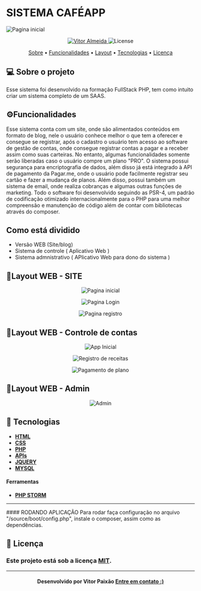 

<p align="center">
  <h1> SISTEMA CAFÉAPP  </h1>
   <img src="https://github.com/vitorpaixaoa/fsphp/blob/master/shared/git-images/home.png" alt="Pagina inicial" />
</p>

<!-- Badges -->
<p align="center">
   <a href="https://www.linkedin.com/in/alan-vitor-paix%C3%A3o-almeida-44651117b/">
      <img alt="Vitor Almeida" src="https://img.shields.io/badge/-Vitor Paixão-blue?style=flat&logo=Linkedin&logoColor=bluee" />
   </a>
  <img alt="License" src="https://img.shields.io/badge/license-MIT-blue">
</p>

<!-- Indice-->
<p align="center">
 <a href="#-sobre-o-projeto">Sobre</a> •
 <a href="#-Funcionalidades">Funcionalidades</a> • 
 <a href="#-Layout">Layout</a> •  
 <a href="#-Tecnologias">Tecnologias</a> • 
 <a href="#-licença">Licença</a>
</p>

<!--Sobre o projeto-->
## 💻 Sobre o projeto
Esse sistema foi desenvolvido na formação FullStack PHP, tem como intuito criar um sistema completo de um SAAS.
<!--Funcionalidades-->
## ⚙️Funcionalidades

  Esse sistema conta com um site, onde são alimentados conteúdos em formato de blog, nele o usuário conhece melhor o que tem a oferecer e consegue se registrar, após o cadastro
  o usuário tem acesso ao software de gestão de contas, onde consegue registrar contas a pagar e a receber assim como suas carteiras. No entanto, algumas funcionalidades somente serão
  liberadas caso o usuário compre um plano "PRO".
  O sistema possui segurança para encriptografia de dados, além disso já está integrado à API de pagamento da Pagar.me, onde o usuário pode facilmente registrar seu cartão e fazer a mudança
  de planos. Além disso, possui também um sistema de email, onde realiza cobranças e algumas outras funções de marketing.
  Todo o software foi desenvolvido seguindo as PSR-4, um padrão de codificação otimizado internacionalmente para o PHP para uma melhor compreensão e manutenção de código
  além de contar com bibliotecas através do composer.
  
<!--Funcionalidades-->
## Como está dividido
 - Versão WEB (Site/blog)
 - Sistema de controle ( Aplicativo Web )
 - Sistema admnistrativo ( APlicativo Web para dono do sistema )

<!--layout-->
## 🎨Layout WEB - SITE

<p align="center">
   <img src="https://github.com/vitorpaixaoa/fsphp/blob/master/shared/git-images/home.png" alt="Pagina inicial" />
</p>
<p align="center">
   <img src="https://github.com/vitorpaixaoa/fsphp/blob/master/shared/git-images/login.png" alt="Pagina Login" />
</p>
<p align="center">
   <img src="https://github.com/vitorpaixaoa/fsphp/blob/master/shared/git-images/register.png" alt="Pagina registro" />
</p>

## 🎨Layout WEB - Controle de contas
<p align="center">
   <img src="https://github.com/vitorpaixaoa/fsphp/blob/master/shared/git-images/app-home.png" alt="App Inicial" />
</p>
<p align="center">
   <img src="https://github.com/vitorpaixaoa/fsphp/blob/master/shared/git-images/invoice.png" alt="Registro de receitas" />
</p>
<p align="center">
   <img src="https://github.com/vitorpaixaoa/fsphp/blob/master/shared/git-images/payment.png" alt="Pagamento de plano" />
</p>

## 🎨Layout WEB - Admin
<p align="center">
   <img src="https://github.com/vitorpaixaoa/fsphp/blob/master/shared/git-images/admin.png" alt="Admin" />
</p>

<!--layout-->
## 🚀  Tecnologias
- [**HTML** ]()
- [**CSS**]()
- [**PHP**]()
- [**APIs**]()
- [**JQUERY**]()
- [**MYSQL**]()



#### Ferramentas
- [**PHP STORM**]()
<hr/>
#### RODANDO APLICAÇÃO
Para rodar faça configuração no arquivo "/source/boot/config.php", instale o composer, assim como as dependências.

<!--License session-->
## 📝 Licença
### Este projeto está sob a licença [MIT](./LICENSE).
---

<h4 align=center>Desenvolvido por Vitor Paixão <a href="https://www.linkedin.com/in/alan-vitor-paix%C3%A3o-almeida-44651117b/"> <strong>Entre em contato</strong> :)</a></a></h4>

